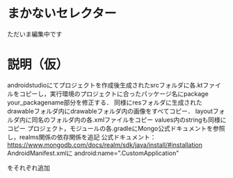 # まかないセレクター
ただいま編集中です
# 説明（仮）
androidstudioにてプロジェクトを作成後生成されたsrcフォルダに各.ktファイルをコピーし，実行環境のプロジェクトに合ったパッケージ名にpackage your_packagename部分を修正する．
同様にresフォルダに生成されたdrawableフォルダ内にdrawableフォルダ内の画像をすべてコピー．
layoutフォルダ内に同名のフォルダ内の各.xmlファイルをコピー
values内のstringも同様にコピー
プロジェクト，モジュールの各.gradleにMongo公式ドキュメントを参照し，realms関係の依存関係を追記
公式ドキュメント：https://www.mongodb.com/docs/realm/sdk/java/install/#installation
AndroidManifest.xmlに
android:name=".CustomApplication"

<activity android:name=".LotteryResult"/>
<activity android:name=".ShowMenuActivity"/>
<activity android:name=".OptionActivity"/>

をそれぞれ追加

